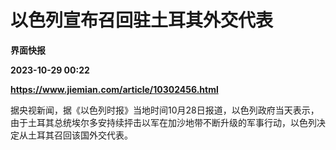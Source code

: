# 以色列宣布召回驻土耳其外交代表
**界面快报**

**2023-10-29 00:22**

**https://www.jiemian.com/article/10302456.html**

据央视新闻，据《以色列时报》当地时间10月28日报道，以色列政府当天表示，由于土耳其总统埃尔多安持续抨击以军在加沙地带不断升级的军事行动，以色列决定从土耳其召回该国外交代表。